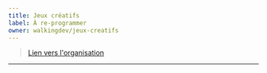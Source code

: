 ```yaml
---
title: Jeux créatifs
label: À re-programmer
owner: walkingdev/jeux-creatifs
---
```


> [Lien vers l'organisation](http://github.com/walkingdev)

---
